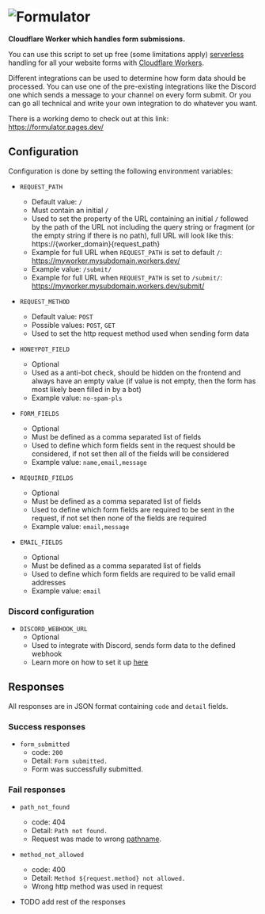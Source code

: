 # ![Formulator](https://formulator.pages.dev/img/formulator-logo.png)

**Cloudflare Worker which handles form submissions.**

You can use this script to set up free (some limitations apply) [serverless](https://www.cloudflare.com/learning/serverless/what-is-serverless/) handling for all your website forms with [Cloudflare Workers](https://workers.cloudflare.com/).

Different integrations can be used to determine how form data should be processed. You can use one of the pre-existing integrations like the Discord one which sends a message to your channel on every form submit. Or you can go all technical and write your own integration to do whatever you want.

There is a working demo to check out at this link: https://formulator.pages.dev/

## Configuration

Configuration is done by setting the following environment variables:

- `REQUEST_PATH`
  - Default value: `/`
  - Must contain an initial `/`
  - Used to set the property of the URL containing an initial `/` followed by the path of the URL not including the query string or fragment (or the empty string if there is no path), full URL will look like this: https://{worker_domain}{request_path}
  - Example for full URL when `REQUEST_PATH` is set to default `/`: https://myworker.mysubdomain.workers.dev/
  - Example value: `/submit/`
  - Example for full URL when `REQUEST_PATH` is set to `/submit/`: https://myworker.mysubdomain.workers.dev/submit/

- `REQUEST_METHOD`
  - Default value: `POST`
  - Possible values: `POST`, `GET`
  - Used to set the http request method used when sending form data

- `HONEYPOT_FIELD`
  - Optional
  - Used as a anti-bot check, should be hidden on the frontend and always have an empty value (if value is not empty, then the form has most likely been filled in by a bot)
  - Example value: `no-spam-pls`

- `FORM_FIELDS`
  - Optional
  - Must be defined as a comma separated list of fields
  - Used to define which form fields sent in the request should be considered, if not set then all of the fields will be considered
  - Example value: `name,email,message`

- `REQUIRED_FIELDS`
  - Optional
  - Must be defined as a comma separated list of fields
  - Used to define which form fields are required to be sent in the request, if not set then none of the fields are required
  - Example value: `email,message`

- `EMAIL_FIELDS`
  - Optional
  - Must be defined as a comma separated list of fields
  - Used to define which form fields are required to be valid email addresses
  - Example value: `email`

### Discord configuration

- `DISCORD_WEBHOOK_URL`
  - Optional
  - Used to integrate with Discord, sends form data to the defined webhook
  - Learn more on how to set it up [here](https://support.discord.com/hc/en-us/articles/228383668)


## Responses

All responses are in JSON format containing `code` and `detail` fields.

### Success responses

- `form_submitted`
  - code: `200`
  - Detail: `Form submitted.`
  - Form was successfully submitted.

### Fail responses

- `path_not_found`
  - code: 404
  - Detail: `Path not found.`
  - Request was made to wrong [pathname](https://developer.mozilla.org/en-US/docs/Web/API/URL/pathname).

- `method_not_allowed`
  - code: 400
  - Detail: `Method ${request.method} not allowed.`
  - Wrong http method was used in request

- TODO add rest of the responses